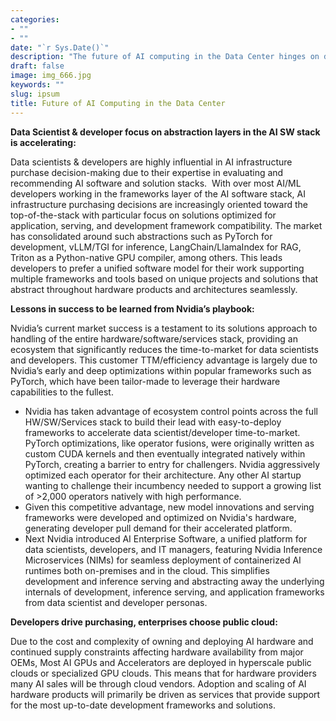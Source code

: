 ```yaml
---
categories:
- ""
- ""
date: "`r Sys.Date()`"
description: "The future of AI computing in the Data Center hinges on data scientist and developer preferences. Below is a brief analysis of three key themes analyzing this dynamic."
draft: false
image: img_666.jpg
keywords: ""
slug: ipsum
title: Future of AI Computing in the Data Center
---
```


**Data Scientist & developer focus on abstraction layers in the AI SW stack is accelerating:**

Data scientists & developers are highly influential in AI infrastructure purchase decision-making due to their expertise in evaluating and recommending AI software and solution stacks.  With over most AI/ML developers working in the frameworks layer of the AI software stack, AI infrastructure purchasing decisions are increasingly oriented toward the top-of-the-stack with particular focus on solutions optimized for application, serving, and development framework compatibility. The market has consolidated around such abstractions such as PyTorch for development, vLLM/TGI for inference, LangChain/LlamaIndex for RAG, Triton as a Python-native GPU compiler, among others. This leads developers to prefer a unified software model for their work supporting multiple frameworks and tools based on unique projects and solutions that abstract throughout hardware products and architectures seamlessly.

**Lessons in success to be learned from Nvidia’s playbook:**

Nvidia’s current market success is a testament to its solutions approach to handling of the entire hardware/software/services stack, providing an ecosystem that significantly reduces the time-to-market for data scientists and developers. This customer TTM/efficiency advantage is largely due to Nvidia’s early and deep optimizations within popular frameworks such as PyTorch, which have been tailor-made to leverage their hardware capabilities to the fullest. 
* Nvidia has taken advantage of ecosystem control points across the full HW/SW/Services stack to build their lead with easy-to-deploy frameworks to accelerate data scientist/developer time-to-market. PyTorch optimizations, like operator fusions, were originally written as custom CUDA kernels and then eventually integrated natively within PyTorch, creating a barrier to entry for challengers. Nvidia aggressively optimized each operator for their architecture. Any other AI startup wanting to challenge their incumbency needed to support a growing list of >2,000 operators natively with high performance. 
* Given this competitive advantage, new model innovations and serving frameworks were developed and optimized on Nvidia's hardware, generating developer pull demand for their accelerated platform. 
* Next Nvidia introduced AI Enterprise Software, a unified platform for data scientists, developers, and IT managers, featuring Nvidia Inference Microservices (NIMs) for seamless deployment of containerized AI runtimes both on-premises and in the cloud. This simplifies development and inference serving and abstracting away the underlying internals of development, inference serving, and application frameworks from data scientist and developer personas.

**Developers drive purchasing, enterprises choose public cloud:**

Due to the cost and complexity of owning and deploying AI hardware and continued supply constraints affecting hardware availability from major OEMs, Most AI GPUs and Accelerators are deployed in hyperscale public clouds or specialized GPU clouds. This means that for hardware providers many AI sales will be through cloud vendors. Adoption and scaling of AI hardware products will primarily be driven as services that provide support for the most up-to-date development frameworks and solutions.
